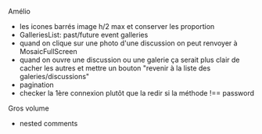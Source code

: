 Amélio

- les icones barrés
image h/2 max et conserver les proportion
- GalleriesList: past/future event galleries
- quand on clique sur une photo d'une discussion on peut renvoyer à MosaicFullScreen
- quand on ouvre une discussion ou une galerie ça serait plus clair de cacher les autres et mettre un bouton "revenir à la liste des galeries/discussions"
- pagination
- checker la 1ère connexion plutôt que la redir si la méthode !== password

Gros volume

- nested comments
